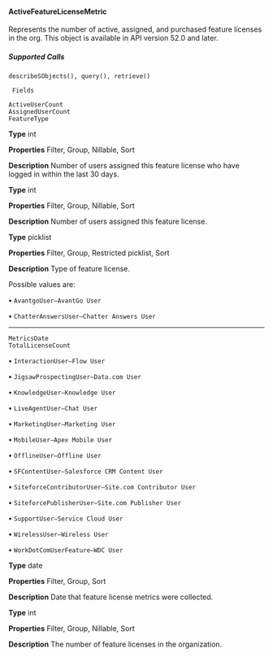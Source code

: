 #### ActiveFeatureLicenseMetric

Represents the number of active, assigned, and purchased feature licenses in the org. This object is available in API version 52.0 and
later.

##### Supported Calls
```
describeSObjects(), query(), retrieve()

 Fields

```
```
ActiveUserCount
AssignedUserCount
FeatureType

```

**Type**
int

**Properties**
Filter, Group, Nillable, Sort

**Description**
Number of users assigned this feature license who have logged in within the last 30 days.

**Type**
int

**Properties**
Filter, Group, Nillable, Sort

**Description**
Number of users assigned this feature license.

**Type**
picklist

**Properties**
Filter, Group, Restricted picklist, Sort

**Description**
Type of feature license.

Possible values are:

**•** `AvantgoUser—AvantGo User`

**•** `ChatterAnswersUser—Chatter Answers User`


-----

```
MetricsDate
TotalLicenseCount

```


**•** `InteractionUser—Flow User`

**•** `JigsawProspectingUser—Data.com User`

**•** `KnowledgeUser—Knowledge User`

**•** `LiveAgentUser—Chat User`

**•** `MarketingUser—Marketing User`

**•** `MobileUser—Apex Mobile User`

**•** `OfflineUser—Offline User`

**•** `SFContentUser—Salesforce CRM Content User`

**•** `SiteforceContributorUser—Site.com Contributor User`

**•** `SiteforcePublisherUser—Site.com Publisher User`

**•** `SupportUser—Service Cloud User`

**•** `WirelessUser—Wireless User`

**•** `WorkDotComUserFeature—WDC User`

**Type**
date

**Properties**
Filter, Group, Sort

**Description**
Date that feature license metrics were collected.

**Type**
int

**Properties**
Filter, Group, Nillable, Sort

**Description**
The number of feature licenses in the organization.

